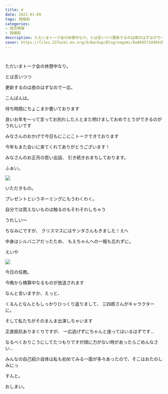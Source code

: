 ```yaml
---
title: ఠ
date: 2021-01-09
tags: 西條和
categories: 
- 成员博客
- 西條和
description: ただいまトーク会の休憩中なり。とは言いつつ更新するのは夜のはずなので一応、こんばんは。...
cover: https://files.227wiki.eu.org/d/Backup/Blog/nagomi/8a889572dd841bb35bd93a127e769.jpg 
---
```


        ﻿
















ただいまトーク会の休憩中なり。
























とは言いつつ





更新するのは夜のはずなので一応、

こんばんは。


















待ち時間にちょこまか書いております













良いお年を〜って言ってお別れした人とまた明けましておめでとうができるのがうれしいです













みなさんのおかげで今日もにこにこトークできております






今年もまた会いに来てくれてありがとうございます！






みなさんのお正月の思い出話、
引き続きおまちしております。




















ふぁい。



![](https://files.227wiki.eu.org/d/Backup/Blog/nagomi/8a889572dd841bb35bd93a127e769.jpg)












いただきもの。












プレゼントというネーミングにもうわくわく。













自分では買えないものは触るのもそわそわしちゃう












うれしい〜
















ちなみにですが、
クリスマスにはサンタさんもきました！えへ













中身はシルバニアだったため、
もえちゃんへの一報も忘れずに。





























えいや


![](https://files.227wiki.eu.org/d/Backup/Blog/nagomi/8a889572dd841bb35bd93a127e769-01.jpg)




今日の任務。





今晩から検算中なるものが放送されます















なんと言いますか、えっと、





くるんとなんともしっかりひっくり返りまして、
三四郎さんがキャラクターに。




そして私たちがそのまんま出演しちゃいます


















正直抵抗ありまくりですが、
一応逃げずにちゃんと座ってはいるはずです…











なるべくおりこうにしてたつもりですが顔に力がない時があったらごめんなさい…












みんなの自己紹介自体は私も初めてみる一面が多々あったので、そこはおたのしみにっ


















すんと。












おしまい。


